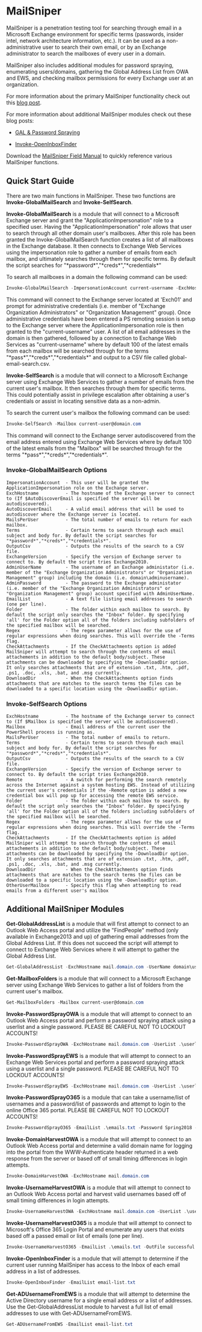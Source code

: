 # MailSniper
MailSniper is a penetration testing tool for searching through email in a Microsoft Exchange environment for specific terms (passwords, insider intel, network architecture information, etc.). It can be used as a non-administrative user to search their own email, or by an Exchange administrator to search the mailboxes of every user in a domain.

MailSniper also includes additional modules for password spraying, enumerating users/domains, gathering the Global Address List from OWA and EWS, and checking mailbox permissions for every Exchange user at an organization.

For more information about the primary MailSniper functionality check out this [blog post](http://www.blackhillsinfosec.com/?p=5296).

For more information about additional MailSniper modules check out these blog posts: 

- [GAL & Password Spraying](http://www.blackhillsinfosec.com/?p=5330)

- [Invoke-OpenInboxFinder](http://www.blackhillsinfosec.com/?p=5871)

Download the [MailSniper Field Manual](http://www.dafthack.com/files/MailSniper-Field-Manual.pdf) to quickly reference various MailSniper functions.

## Quick Start Guide
There are two main functions in MailSniper. These two functions are **Invoke-GlobalMailSearch** and **Invoke-SelfSearch**.

**Invoke-GlobalMailSearch** is a module that will connect to a Microsoft Exchange server and grant the "ApplicationImpersonation" role to a specified user. Having the "ApplicationImpersonation" role allows that user to search through all other domain user's mailboxes. After this role has been granted the Invoke-GlobalMailSearch function creates a list of all mailboxes in the Exchange database. It then connects to Exchange Web Services using the impersonation role to gather a number of emails from each mailbox, and ultimately searches through them for specific terms. By default the script searches for "\*password\*","\*creds\*","\*credentials\*"

To search all mailboxes in a domain the following command can be used:

```PowerShell
Invoke-GlobalMailSearch -ImpersonationAccount current-username -ExchHostname Exch01 -OutputCsv global-email-search.csv
```

This command will connect to the Exchange server located at 'Exch01' and prompt for administrative credentials (i.e. member of "Exchange Organization Administrators" or "Organization Management" group). Once administrative credentials have been entered a PS remoting session is setup to the Exchange server where the ApplicationImpersonation role is then granted to the "current-username" user. A list of all email addresses in the domain is then gathered, followed by a connection to Exchange Web Services as "current-username" where by default 100 of the latest emails from each mailbox will be searched through for the terms "\*pass\*","\*creds\*","\*credentials\*" and output to a CSV file called global-email-search.csv.

**Invoke-SelfSearch** is a module that will connect to a Microsoft Exchange server using Exchange Web Services to gather a number of emails from the current user's mailbox. It then searches through them for specific terms. This could potentially assist in privilege escalation after obtaining a user's credentials or assist in locating sensitive data as a non-admin.

To search the current user's mailbox the following command can be used:

```PowerShell
Invoke-SelfSearch -Mailbox current-user@domain.com
```

This command will connect to the Exchange server autodiscovered from the email address entered using Exchange Web Services where by default 100 of the latest emails from the "Mailbox" will be searched through for the terms "\*pass\*","\*creds\*","\*credentials\*".

### Invoke-GlobalMailSearch Options
```
ImpersonationAccount  - This user will be granted the ApplicationImpersonation role on the Exchange server.
ExchHostname          - The hostname of the Exchange server to connect to (If $AutoDiscoverEmail is specified the server will be autodiscovered).
AutoDiscoverEmail     - A valid email address that will be used to autodiscover where the Exchange server is located.
MailsPerUser          - The total number of emails to return for each mailbox.
Terms                 - Certain terms to search through each email subject and body for. By default the script searches for "*password*","*creds*","*credentials*".
OutputCsv             - Outputs the results of the search to a CSV file.
ExchangeVersion       - Specify the version of Exchange server to connect to. By default the script tries Exchange2010.
AdminUserName         - The username of an Exchange administator (i.e. member of the "Exchange Organization Administrators" or "Organization Management" group) including the domain (i.e. domain\adminusername).
AdminPassword         - The password to the Exchange administator (i.e. member of the "Exchange Organization Administrators" or "Organization Management" group) account specified with AdminUserName.
EmailList             - A text file listing email addresses to search (one per line).
Folder                - The folder within each mailbox to search. By default the script only searches the "Inbox" folder. By specifying 'all' for the Folder option all of the folders including subfolders of the specified mailbox will be searched.
Regex                 - The regex parameter allows for the use of regular expressions when doing searches. This will override the -Terms flag.
CheckAttachments      - If the CheckAttachments option is added MailSniper will attempt to search through the contents of email attachements in addition to the default body/subject. These attachments can be downloaded by specifying the -DownloadDir option. It only searches attachments that are of extension .txt, .htm, .pdf, .ps1, .doc, .xls, .bat, and .msg currently.
DownloadDir           - When the CheckAttachments option finds attachments that are matches to the search terms the files can be downloaded to a specific location using the -DownloadDir option. 
```
### Invoke-SelfSearch Options
```
ExchHostname          - The hostname of the Exchange server to connect to (If $Mailbox is specified the server will be autodiscovered).
Mailbox               - Email address of the current user the PowerShell process is running as.
MailsPerUser          - The total number of emails to return.
Terms                 - Certain terms to search through each email subject and body for. By default the script searches for "*password*","*creds*","*credentials*".
OutputCsv             - Outputs the results of the search to a CSV file.
ExchangeVersion       - Specify the version of Exchange server to connect to. By default the script tries Exchange2010.
Remote                - A switch for performing the search remotely across the Internet against a system hosting EWS. Instead of utilizing the current user's credentials if the -Remote option is added a new credential box will pop up for accessing the remote EWS service. 
Folder                - The folder within each mailbox to search. By default the script only searches the "Inbox" folder. By specifying 'all' for the Folder option all of the folders including subfolders of the specified mailbox will be searched.
Regex                 - The regex parameter allows for the use of regular expressions when doing searches. This will override the -Terms flag.
CheckAttachments      - If the CheckAttachments option is added MailSniper will attempt to search through the contents of email attachements in addition to the default body/subject. These attachments can be downloaded by specifying the -DownloadDir option. It only searches attachments that are of extension .txt, .htm, .pdf, .ps1, .doc, .xls, .bat, and .msg currently.
DownloadDir           - When the CheckAttachments option finds attachments that are matches to the search terms the files can be downloaded to a specific location using the -DownloadDir option. 
OtherUserMailbox      - Specify this flag when attempting to read emails from a different user's mailbox 
```
## Additional MailSniper Modules
**Get-GlobalAddressList** is a module that will first attempt to connect to an Outlook Web Access portal and utilize the "FindPeople" method (only available in Exchange2013 and up) of gathering email addresses from the Global Address List. If this does not succeed the script will attempt to connect to Exchange Web Services where it will attempt to gather the Global Address List. 
```PowerShell
Get-GlobalAddressList -ExchHostname mail.domain.com -UserName domain\username -Password Fall2016 -OutFile global-address-list.txt
```
**Get-MailboxFolders** is a module that will connect to a Microsoft Exchange server using Exchange Web Services to gather a list of folders from the current user's mailbox. 
```PowerShell
Get-MailboxFolders -Mailbox current-user@domain.com
```
**Invoke-PasswordSprayOWA** is a module that will attempt to connect to an Outlook Web Access portal and perform a password spraying attack using a userlist and a single password. PLEASE BE CAREFUL NOT TO LOCKOUT ACCOUNTS!
```PowerShell
Invoke-PasswordSprayOWA -ExchHostname mail.domain.com -UserList .\userlist.txt -Password Fall2016 -Threads 15 -OutFile owa-sprayed-creds.txt
```
**Invoke-PasswordSprayEWS** is a module that will attempt to connect to an Exchange Web Services portal and perform a password spraying attack using a userlist and a single password. PLEASE BE CAREFUL NOT TO LOCKOUT ACCOUNTS!
```PowerShell
Invoke-PasswordSprayEWS -ExchHostname mail.domain.com -UserList .\userlist.txt -Password Fall2016 -Threads 15 -OutFile sprayed-ews-creds.txt
```
**Invoke-PasswordSprayO365** is a module that can take a username/list of usernames and a password/list of passwords and attempt to login to the online Office 365 portal. PLEASE BE CAREFUL NOT TO LOCKOUT ACCOUNTS!
```PowerShell
Invoke-PasswordSprayO365 -EmailList .\emails.txt -Password Spring2018 -Threads 5 -OutFile creds.txt
```
**Invoke-DomainHarvestOWA** is a module that will attempt to connect to an Outlook Web Access portal and determine a valid domain name for logging into the portal from the WWW-Authenticate header returned in a web response from the server or based off of small timing differences in login attempts.
```PowerShell
Invoke-DomainHarvestOWA -ExchHostname mail.domain.com 
```
**Invoke-UsernameHarvestOWA** is a module that will attempt to connect to an Outlook Web Access portal and harvest valid usernames based off of small timing differences in login attempts.
```PowerShell
Invoke-UsernameHarvestOWA -ExchHostname mail.domain.com -UserList .\userlist.txt -Threads 1 -OutFile owa-valid-users.txt
```
**Invoke-UsernameHarvestO365** is a module that will attempt to connect to Microsoft's Office 365 Login Portal and enumerate any users that exists based off a passed email or list of emails (one per line).
```PowerShell
Invoke-UsernameHarvestO365 -EmailList .\emails.txt -OutFile successful.txt
```

**Invoke-OpenInboxFinder** is a module that will attempt to determine if the current user running MailSniper has access to the Inbox of each email address in a list of addresses.
```PowerShell
Invoke-OpenInboxFinder -EmailList email-list.txt
```
**Get-ADUsernameFromEWS** is a module that will attempt to determine the Active Directory username for a single email address or a list of addresses. Use the Get-GlobalAddressList module to harvest a full list of email addresses to use with Get-ADUsernameFromEWS.
```PowerShell
Get-ADUsernameFromEWS -EmailList email-list.txt
```

